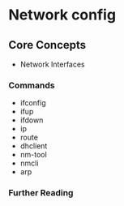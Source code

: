 # Network config

## Core Concepts

- Network Interfaces

### Commands

- ifconfig
- ifup
- ifdown
- ip
- route
- dhclient
- nm-tool
- nmcli
- arp

### Further Reading

